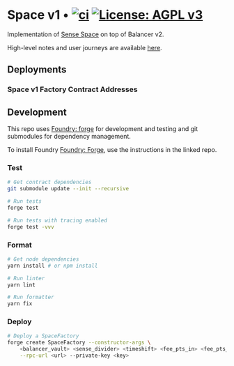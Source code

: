 # Space v1 • [![ci](https://github.com/sense-finance/space-v1/actions/workflows/ci.yml/badge.svg)](https://github.com/sense-finance/space-v1/actions/workflows/ci.yml) [![License: AGPL v3](https://img.shields.io/badge/License-AGPL_v3-blue.svg)](https://www.gnu.org/licenses/agpl-3.0)

Implementation of [Sense Space](https://medium.com/sensefinance/introducing-sense-space-85a949087209) on top of Balancer v2. 

High-level notes and user journeys are available [here](https://docs.sense.finance/docs/core-concepts/#sense-space).

## Deployments

### Space v1 Factory Contract Addresses

## Development

This repo uses [Foundry: forge](https://github.com/gakonst/foundry) for development and testing
and git submodules for dependency management.

To install Foundry [Foundry: Forge](https://github.com/gakonst/foundry), use the instructions in the linked repo.

### Test

```bash
# Get contract dependencies
git submodule update --init --recursive

# Run tests
forge test

# Run tests with tracing enabled
forge test -vvv
```

### Format

```bash
# Get node dependencies
yarn install # or npm install

# Run linter
yarn lint

# Run formatter
yarn fix
```

### Deploy


```bash
# Deploy a SpaceFactory
forge create SpaceFactory --constructor-args \
    <balancer_vault> <sense_divider> <timeshift> <fee_pts_in> <fee_pts_out> <oracle_enabled> \
    --rpc-url <url> --private-key <key>
```
